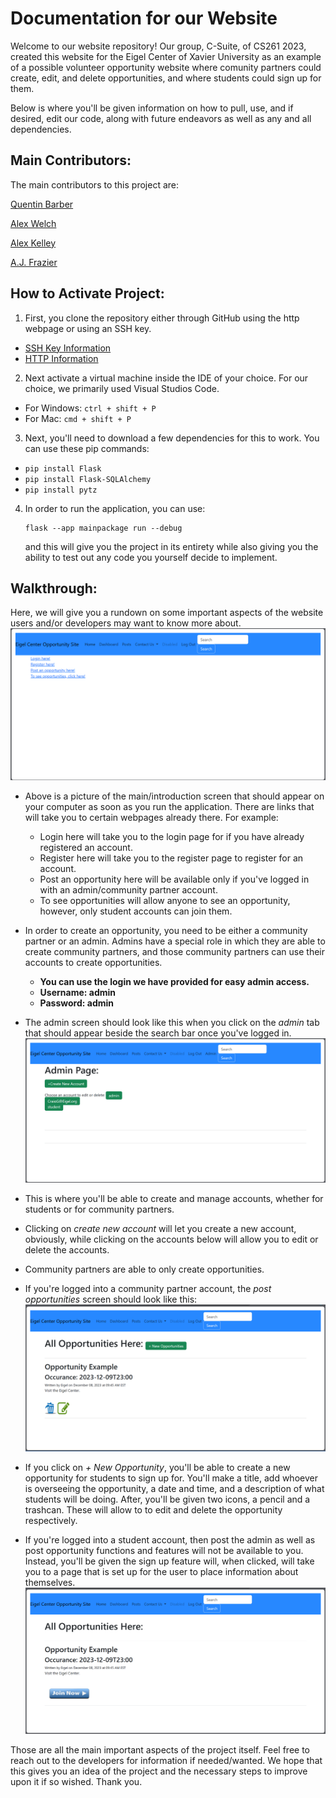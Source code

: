 # Documentation for our Website
Welcome to our website repository!
Our group, C-Suite, of CS261 2023, created this website for the Eigel Center of Xavier University as an example of a possible volunteer opportunity website where comunity partners could create, edit, and delete opportunities, and where students could sign up for them.

Below is where you'll be given information on how to pull, use, and if desired, edit our code, along with future endeavors as well as any and all dependencies.
## Main Contributors:
The main contributors to this project are:

[Quentin Barber](https://github.com/QBarbs)

[Alex Welch](https://github.com/TheArtifice305)

[Alex Kelley](https://github.com/alex-xgk)

[A.J. Frazier](https://github.com/AJFraz14)

## How to Activate Project:
1. First, you clone the repository either through GitHub using the http webpage or using an SSH key.
- [SSH Key Information](https://docs.github.com/en/authentication/connecting-to-github-with-ssh)
- [HTTP Information](https://github.com/git-guides/git-clone)
2. Next activate a virtual machine inside the IDE of your choice. For our choice, we primarily used Visual Studios Code.
- For Windows: ```ctrl + shift + P```
- For Mac: ```cmd + shift + P```
3. Next, you'll need to download a few dependencies for this to work. You can use these pip commands:
- ```pip install Flask```
- ```pip install Flask-SQLAlchemy```
- ```pip install pytz```
4. In order to run the application, you can use:
    ```
    flask --app mainpackage run --debug
    ```
    and this will give you the project in its entirety while also giving you the ability to test out any code you yourself decide to implement.
## Walkthrough:
Here, we will give you a rundown on some important aspects of the website users and/or developers may want to know more about.
![Alt text](image.png)
-  Above is a picture of the main/introduction     screen that should appear on your computer as soon as you run the application. There are links that will take you to certain webpages already there. For example: 
   - Login here will take you to the login page for if you have already registered an account.
   - Register here will take you to the register page to register for an account.
   - Post an opportunity here will be available only if you've logged in with an admin/community partner account.
   - To see opportunities will allow anyone to see an opportunity, however, only student accounts can join them.

- In order to create an opportunity, you need to be either a community partner or an admin. Admins have a special role in which they are able to create community partners, and those community partners can use their accounts to create opportunities.
    - **You can use the login we have provided for easy admin access.**
    - **Username: admin**
    - **Password: admin**
- The admin screen should look like this when you click on the *admin* tab that should appear beside the search bar once you've logged in.
![Alt text](image-1.png)
- This is where you'll be able to create and manage accounts, whether for students or for community partners.
- Clicking on *create new account* will let you create a new account, obviously, while clicking on the accounts below will allow you to edit or delete the accounts.
- Community partners are able to only create opportunities.
- If you're logged into a community partner account, the *post opportunities* screen should look like this:
![Alt text](image-2.png)
- If you click on *+ New Opportunity*, you'll be able to create a new opportunity for students to sign up for. You'll make a title, add whoever is overseeing the opportunity, a date and time, and a description of what students will be doing. After, you'll be given two icons, a pencil and a trashcan. These will allow to to edit and delete the opportunity respectively.
- If you're logged into a student account, then post the admin as well as post opportunity functions and features will not be available to you. Instead, you'll be given the sign up feature will, when clicked, will take you to a page that is set up for the user to place information about themselves.
![Alt text](image-3.png)

Those are all the main important aspects of the project itself. Feel free to reach out to the developers for information if needed/wanted. We hope that this gives you an idea of the project and the necessary steps to improve upon it if so wished. Thank you.